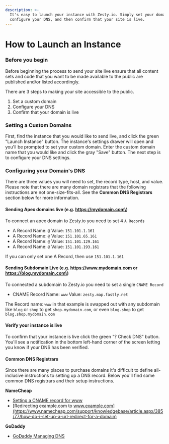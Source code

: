 ```yaml
---
description: >-
  It's easy to launch your instance with Zesty.io. Simply set your domain,
  configure your DNS, and then confirm that your site is live.
---
```


# How to Launch an Instance

### **Before you begin** 

Before beginning the process to send your site live ensure that all content sets and code that you want to be made available to the public are published and/or listed accordingly.

There are 3 steps to making your site accessible to the public.

1. Set a custom domain
2. Configure your DNS
3. Confirm that your domain is live

### Setting a Custom Domains

First, find the instance that you would like to send live, and click the green "Launch Instance" button. The instance's settings drawer will open and you'll be prompted to set your custom domain. Enter the custom domain name that you would like and click the gray "Save" button. The next step is to configure your DNS settings.

### Configuring your Domain's DNS

There are three values you will need to set, the record type, host, and value. Please note that there are many domain registrars that the following instructions are not one-size-fits-all. See the **Common DNS Registrars** section below for more information.

#### Sending Apex domains live \(e.g. https://mydomain.com\)

To connect an apex domain to Zesty.io you need to set 4 `A Records`

* A Record Name: `@` Value: `151.101.1.161`
* A Record Name: `@` Value: `151.101.65.161`
* A Record Name: `@` Value: `151.101.129.161`
* A Record Name: `@` Value: `151.101.193.161`

If you can only set one A Record, then use `151.101.1.161`

#### Sending Subdomain Live \(e.g. https://www.mydomain.com or https://blog.mydomain.com\)

To connected a subdomain to Zesty.io you need to set a single `CNAME Record`

* CNAME Record Name: `www` Value: `zesty.map.fastly.net`

The Record name: `www` in that example is swapped out with any subdomain like `blog` or `shop` to get `shop.mydomain.com`, or even `blog.shop` to get `blog.shop.mydomain.com`

#### Verify your instance is live

To confirm that your instance is live click the green "? Check DNS" button. You'll see a notification in the bottom left-hand corner of the screen letting you know if your DNS has been verified.

#### Common DNS Registrars

Since there are many places to purchase domains it's difficult to define all-inclusive instructions to setting up a DNS record. Below you'll find some common DNS registrars and their setup instructions.

**NameCheap**

* [Setting a CNAME record for www](https://www.namecheap.com/support/knowledgebase/article.aspx/9646/10/how-can-i-set-up-a-cname-record-for-my-domain)
* [Redirecting example.com to www.example.com](https://www.namecheap.com/support/knowledgebase/article.aspx/385/77/how-do-i-set-up-a-url-redirect-for-a-domain)

**GoDaddy**

* [GoDaddy Managing DNS](https://support.godaddy.com/help/article/680/managing-dns-for-your-domain-names)


